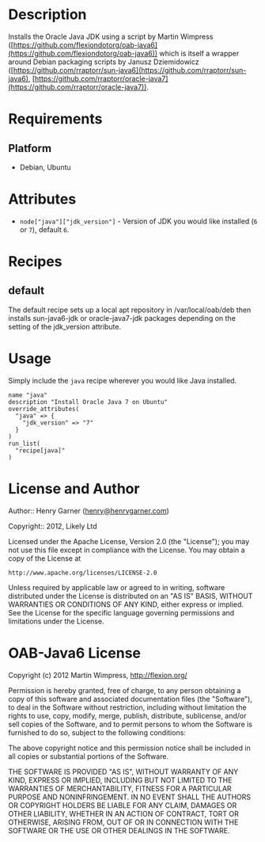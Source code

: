 Description
===========

Installs the Oracle Java JDK using a script by Martin Wimpress ([https://github.com/flexiondotorg/oab-java6](https://github.com/flexiondotorg/oab-java6)) which is itself a wrapper around Debian packaging scripts by Janusz Dziemidowicz ([https://github.com/rraptorr/sun-java6](https://github.com/rraptorr/sun-java6), [https://github.com/rraptorr/oracle-java7](https://github.com/rraptorr/oracle-java7)).

Requirements
============

Platform
--------

* Debian, Ubuntu

Attributes
==========

* `node["java"]["jdk_version"]` - Version of JDK you would like installed (`6` or `7`), default `6`.

Recipes
=======

default
-------

The default recipe sets up a local apt repository in /var/local/oab/deb then installs sun-java6-jdk or oracle-java7-jdk packages depending on the setting of the jdk_version attribute.

Usage
=====

Simply include the `java` recipe wherever you would like Java installed.

    name "java"
    description "Install Oracle Java 7 on Ubuntu"
    override_attributes(
      "java" => {
        "jdk_version" => "7"
      }
    )
    run_list(
      "recipe[java]"
    )

License and Author
==================

Author:: Henry Garner (<henry@henrygarner.com>)

Copyright:: 2012, Likely Ltd

Licensed under the Apache License, Version 2.0 (the "License");
you may not use this file except in compliance with the License.
You may obtain a copy of the License at

    http://www.apache.org/licenses/LICENSE-2.0

Unless required by applicable law or agreed to in writing, software
distributed under the License is distributed on an "AS IS" BASIS,
WITHOUT WARRANTIES OR CONDITIONS OF ANY KIND, either express or implied.
See the License for the specific language governing permissions and
limitations under the License.

OAB-Java6 License
===========

Copyright (c) 2012 Martin Wimpress, http://flexion.org/

Permission is hereby granted, free of charge, to any person obtaining a copy of
this software and associated documentation files (the "Software"), to deal in
the Software without restriction, including without limitation the rights to
use, copy, modify, merge, publish, distribute, sublicense, and/or sell copies of
the Software, and to permit persons to whom the Software is furnished to do so,
subject to the following conditions:

The above copyright notice and this permission notice shall be included in all
copies or substantial portions of the Software.

THE SOFTWARE IS PROVIDED "AS IS", WITHOUT WARRANTY OF ANY KIND, EXPRESS OR
IMPLIED, INCLUDING BUT NOT LIMITED TO THE WARRANTIES OF MERCHANTABILITY, FITNESS
FOR A PARTICULAR PURPOSE AND NONINFRINGEMENT. IN NO EVENT SHALL THE AUTHORS OR
COPYRIGHT HOLDERS BE LIABLE FOR ANY CLAIM, DAMAGES OR OTHER LIABILITY, WHETHER
IN AN ACTION OF CONTRACT, TORT OR OTHERWISE, ARISING FROM, OUT OF OR IN
CONNECTION WITH THE SOFTWARE OR THE USE OR OTHER DEALINGS IN THE SOFTWARE.
